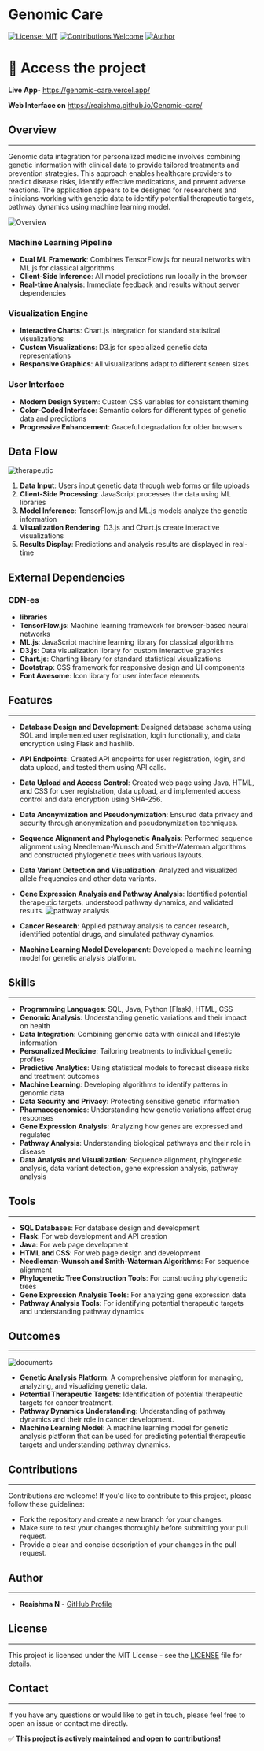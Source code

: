 # Genomic Care

[![License: MIT](https://img.shields.io/badge/License-MIT-yellow.svg)](https://opensource.org/licenses/MIT)
[![Contributions Welcome](https://img.shields.io/badge/Contributions-Welcome-brightgreen.svg)](https://github.com/Reaishma/Genomic-Care/pulls)
[![Author](https://img.shields.io/badge/Author-Reaishma%20N-blue.svg)](https://github.com/Reaishma)


# 🚀 Access the project 

**Live App**- https://genomic-care.vercel.app/ 


**Web Interface on** https://reaishma.github.io/Genomic-care/

## Overview
-----------

Genomic data integration for personalized medicine involves combining genetic information with clinical data to provide tailored treatments and prevention strategies. This approach enables healthcare providers to predict disease risks, identify effective medications, and prevent adverse reactions.
The application appears to be designed for researchers and clinicians working with genetic data to identify potential therapeutic targets, pathway dynamics using  machine learning model.

![Overview](https://github.com/Reaishma/Genomic-care/blob/main/chrome_screenshot_Sep%205%2C%202025%201_50_45%20PM%20GMT%2B05_30.png)

### Machine Learning Pipeline
- **Dual ML Framework**: Combines TensorFlow.js for neural networks with ML.js for classical algorithms
- **Client-Side Inference**: All model predictions run locally in the browser
- **Real-time Analysis**: Immediate feedback and results without server dependencies

### Visualization Engine
- **Interactive Charts**: Chart.js integration for standard statistical visualizations
- **Custom Visualizations**: D3.js for specialized genetic data representations
- **Responsive Graphics**: All visualizations adapt to different screen sizes

### User Interface
- **Modern Design System**: Custom CSS variables for consistent theming
- **Color-Coded Interface**: Semantic colors for different types of genetic data and predictions
- **Progressive Enhancement**: Graceful degradation for older browsers

## Data Flow

![therapeutic](https://github.com/Reaishma/Genomic-care/blob/main/chrome_screenshot_Sep%205%2C%202025%201_52_02%20PM%20GMT%2B05_30.png)

1. **Data Input**: Users input genetic data through web forms or file uploads
2. **Client-Side Processing**: JavaScript processes the data using ML libraries
3. **Model Inference**: TensorFlow.js and ML.js models analyze the genetic information
4. **Visualization Rendering**: D3.js and Chart.js create interactive visualizations
5. **Results Display**: Predictions and analysis results are displayed in real-time

## External Dependencies

### CDN-es
- **libraries**
- **TensorFlow.js**: Machine learning framework for browser-based neural networks
- **ML.js**: JavaScript machine learning library for classical algorithms
- **D3.js**: Data visualization library for custom interactive graphics
- **Chart.js**: Charting library for standard statistical visualizations
- **Bootstrap**: CSS framework for responsive design and UI components
- **Font Awesome**: Icon library for user interface elements

## Features
------------

* **Database Design and Development**: Designed database schema using SQL and implemented user registration, login functionality, and data encryption using Flask and hashlib.
* **API Endpoints**: Created API endpoints for user registration, login, and data upload, and tested them using API calls.
* **Data Upload and Access Control**: Created web page using Java, HTML, and CSS for user registration, data upload, and implemented access control and data encryption using SHA-256.
* **Data Anonymization and Pseudonymization**: Ensured data privacy and security through anonymization and pseudonymization techniques.
* **Sequence Alignment and Phylogenetic Analysis**: Performed sequence alignment using Needleman-Wunsch and Smith-Waterman algorithms and constructed phylogenetic trees with various layouts.
* **Data Variant Detection and Visualization**: Analyzed and visualized allele frequencies and other data variants.
* **Gene Expression Analysis and Pathway Analysis**: Identified potential therapeutic targets, understood pathway dynamics, and validated results.
![pathway analysis](https://github.com/Reaishma/Genomic-care/blob/main/chrome_screenshot_Sep%205%2C%202025%201_53_07%20PM%20GMT%2B05_30.png)

* **Cancer Research**: Applied pathway analysis to cancer research, identified potential drugs, and simulated pathway dynamics.
* **Machine Learning Model Development**: Developed a machine learning model for genetic analysis platform.

## Skills
---------

* **Programming Languages**: SQL, Java, Python (Flask), HTML, CSS
* **Genomic Analysis**: Understanding genetic variations and their impact on health
* **Data Integration**: Combining genomic data with clinical and lifestyle information
* **Personalized Medicine**: Tailoring treatments to individual genetic profiles
* **Predictive Analytics**: Using statistical models to forecast disease risks and treatment outcomes
* **Machine Learning**: Developing algorithms to identify patterns in genomic data
* **Data Security and Privacy**: Protecting sensitive genetic information
* **Pharmacogenomics**: Understanding how genetic variations affect drug responses
* **Gene Expression Analysis**: Analyzing how genes are expressed and regulated
* **Pathway Analysis**: Understanding biological pathways and their role in disease
* **Data Analysis and Visualization**: Sequence alignment, phylogenetic analysis, data variant detection, gene expression analysis, pathway analysis

## Tools
-------

* **SQL Databases**: For database design and development
* **Flask**: For web development and API creation
* **Java**: For web page development
* **HTML and CSS**: For web page design and development
* **Needleman-Wunsch and Smith-Waterman Algorithms**: For sequence alignment
* **Phylogenetic Tree Construction Tools**: For constructing phylogenetic trees
* **Gene Expression Analysis Tools**: For analyzing gene expression data
* **Pathway Analysis Tools**: For identifying potential therapeutic targets and understanding pathway dynamics

## Outcomes
----------


![documents](https://github.com/Reaishma/Genomic-care/blob/main/chrome_screenshot_Sep%205%2C%202025%201_54_03%20PM%20GMT%2B05_30.png) 

* **Genetic Analysis Platform**: A comprehensive platform for managing, analyzing, and visualizing genetic data.
* **Potential Therapeutic Targets**: Identification of potential therapeutic targets for cancer treatment.
* **Pathway Dynamics Understanding**: Understanding of pathway dynamics and their role in cancer development.
* **Machine Learning Model**: A machine learning model for genetic analysis platform that can be used for predicting potential therapeutic targets and understanding pathway dynamics.

## Contributions
------------

Contributions are welcome! If you'd like to contribute to this project, please follow these guidelines:

* Fork the repository and create a new branch for your changes.
* Make sure to test your changes thoroughly before submitting your pull request.
* Provide a clear and concise description of your changes in the pull request.

## Author
------

* **Reaishma N** - [GitHub Profile](https://github.com/Reaishma)

## License
-------

This project is licensed under the MIT License - see the [LICENSE](LICENSE) file for details.

## Contact
-------

If you have any questions or would like to get in touch, please feel free to open an issue or contact me directly.

✅ **This project is actively maintained and open to contributions!**


